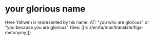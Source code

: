 # your glorious name

Here Yahweh is represented by his name. AT: "you who are glorious" or "you because you are glorious" (See: [[rc://en/ta/man/translate/figs-metonymy]])


